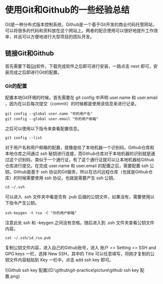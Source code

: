 # 使用Git和Github的一些经验总结

Git是一种分布式版本控制系统，Github是一个基于Git开发的商业代码托管网站，可以将很多的代码和资料放在这个网站上。两者的配合使用可以很好地提升工作效率，并且可以方便地进行大型项目的团队开发。

## 链接Git和Github

首先需要下载[Git](https://git-scm.com/downloads)软件，下载完成软件之后即可进行安装，一路点击 next 即可，安装完成之后即进行Git的配置。

### Git的配置

配置本地Git环境的时候，首先需要在 git config 中声明 user.name 和 user.email ，因为在以后每次提交（commit）的时候都是使用该信息来进行记录。

```
git config --global user.name "你的用户名"
git config --global user.email "你的用户邮箱"
```

之后可以使用以下指令来查看配置信息。

```
git config --list
```

对于用户名和用户邮箱的配置，就像是给了本地机器一个识别码。Github仓库和本地仓库之间通过 ssh 秘钥进行连接，而Github仓库对于本地机器的识别就是通过这个识别码，类似于一个通行证，有了这个通行证就可以让本地机器给Github仓库进行提交。在完成 user.name 和 user.email 的配置之后，需要配置 ssh 公钥。Github是基于 ssh 协议的Git服务，所以在访问远程仓库（也就是Github仓库）的时候需要使用 ssh 协议，也就是需要产生 ssh 公钥。

```
cd ~/.ssh
```

可以进入 .ssh 文件夹中看是否有 .pub 后缀的公钥文件，如果没有，需要使用以下指令产生公钥。

```
ssh-keygen -t rsa -C "你的用户邮箱"
```

注意此处 ssh 和 -keygen 之间没有空格。随后进入到 .ssh 文件夹查看公钥文件内容。

```
cat ~/.ssh/id_rsa.pub
```

复制公钥文件内容，进入自己的Github账号，进入 账户 >> Setting >> SSH and GPG keys 一栏，选择 New SSH，其中的 Title 可以任意填写，将刚才复制的公钥文件内容粘贴到 Key 一栏中，点击 add ssh key 即可。

![Github ssh key 配置](D:\github\git-practice\picture\github ssh key 配置.png)






